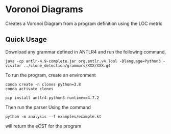 # Voronoi Diagrams

Creates a Voronoi Diagram from a program definition using the LOC metric

## Quick Usage


Download any grammar defined in ANTLR4 and run the following command,
```
java -cp antlr-4.9-complete.jar org.antlr.v4.Tool -Dlanguage=Python3 -visitor ../clone_detection/grammars/XXX/XXX.g4
```

To run the program, create an environment
```
conda create -n clones python=3.8
conda activate clones

pip install antlr4-python3-runtime==4.7.2

```

Then run the parser Using the command 

```
python -m analysis --f examples/example.kt 
```
will return the eCST for the program
